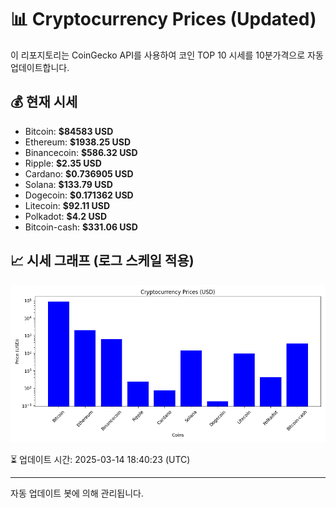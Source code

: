 
# 📊 Cryptocurrency Prices (Updated)

이 리포지토리는 CoinGecko API를 사용하여 코인 TOP 10 시세를 10분가격으로 자동 업데이트합니다.

## 💰 현재 시세
- Bitcoin: **$84583 USD**
- Ethereum: **$1938.25 USD**
- Binancecoin: **$586.32 USD**
- Ripple: **$2.35 USD**
- Cardano: **$0.736905 USD**
- Solana: **$133.79 USD**
- Dogecoin: **$0.171362 USD**
- Litecoin: **$92.11 USD**
- Polkadot: **$4.2 USD**
- Bitcoin-cash: **$331.06 USD**

## 📈 시세 그래프 (로그 스케일 적용)
![Crypto Prices](crypto_prices.png)

⏳ 업데이트 시간: 2025-03-14 18:40:23 (UTC)

---
자동 업데이트 봇에 의해 관리됩니다.
